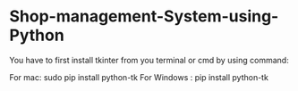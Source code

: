 # Shop-management-System-using-Python

You have to first install tkinter from you terminal or cmd by using command:

For mac: sudo pip install python-tk
For Windows : pip install python-tk
